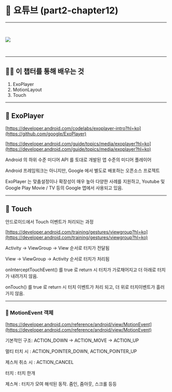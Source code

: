
# 📢 요튜브 (part2-chapter12)

---

<br>

![](result.gif)

<br>

---
## 💪🏻 이 챕터를 통해 배우는 것

1. ExoPlayer
2. MotionLayout
3. Touch

---
## 📌 ExoPlayer

[https://developer.android.com/codelabs/exoplayer-intro?hl=ko](https://github.com/google/ExoPlayer)

[https://developer.android.com/guide/topics/media/exoplayer?hl=ko](https://developer.android.com/guide/topics/media/exoplayer?hl=ko)

Android 의 하위 수준 미디어 API 를 토대로 개발된 앱 수준의 미디어 플레이어

Android 프레임워크는 아니지만, Google 에서 별도로 배포하는 오픈소스 프로젝트

ExoPlayer 는 맞춤설정이나 확장성이 매우 높아 다양한 사례를 지원하고, Youtube 및 Google Play Movie / TV 등의 Google 앱에서 사용되고 있음.

---
## 📌 Touch

안드로이드에서 Touch 이벤트가 처리되는 과정

[https://developer.android.com/training/gestures/viewgroup?hl=ko](https://developer.android.com/training/gestures/viewgroup?hl=ko)

Activity → ViewGroup → View 순서로 터치가 전달됨

View → ViewGroup → Activity 순서로 터치가 처리됨

onInterceptTouchEvent() 를 true 로 return 시 터치가 가로채어지고 더 아래로 터치가 내려가지 않음.

onTouch() 를 true 로 return 시 터치 이벤트가 처리 되고, 더 위로 터치이벤트가 흘러가지 않음.

---
### 📌 MotionEvent 객체

[https://developer.android.com/reference/android/view/MotionEvent](https://developer.android.com/reference/android/view/MotionEvent)

기본적인 구조:  ACTION_DOWN → ACTION_MOVE → ACTION_UP

멀티 터치 시 : ACTION_POINTER_DOWN, ACTION_POINTER_UP

제스처 취소 시 : ACTION_CANCEL

터치 : 터치 한개

제스쳐 : 터치가 모여 해석된 동작. 줌인, 줌아웃, 스크롤 등등